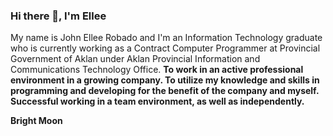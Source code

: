 ### Hi there 👋, I'm Ellee

My name is John Ellee Robado and I'm an Information Technology graduate who is currently working as a Contract Computer Programmer at Provincial Government of Aklan under Aklan Provincial Information and Communications Technology Office.
<strong>To work in an active professional environment in a growing company.
To utilize my knowledge and skills in programming and developing for the benefit of the company and myself.
Successful working in a team environment, as well as independently.</strong>

<strong>Bright Moon</strong>
